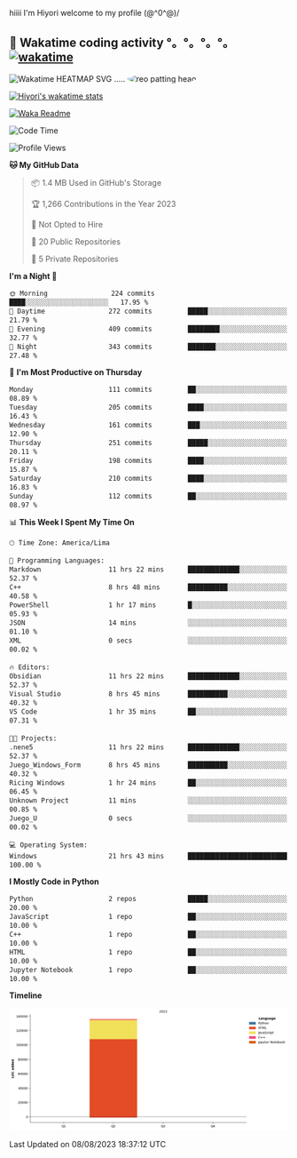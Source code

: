 hiiii I'm Hiyori welcome to my profile \(@^0^@)/

## 🦄 Wakatime coding activity °。°。°。°。[![wakatime](https://wakatime.com/badge/user/49dba2c5-26e1-43a7-9d07-e0f8613d1227.svg)](https://wakatime.com/@49dba2c5-26e1-43a7-9d07-e0f8613d1227) 
<img src="https://wakatime.com/share/@ziajoriii7/ef87015d-57e0-4afb-bb56-1a99a24ea312.svg" width="600" alt="Wakatime HEATMAP SVG"/> ..... <img src="https://i.postimg.cc/RFM2CQFY/reo-patting.webp" alt="reo patting head" width="200" style="border-radius: 50%;">

 [![Hiyori's wakatime stats](https://github-readme-stats.vercel.app/api/wakatime?username=ziajoriii7&theme=buefy&range=last_year&is_including_today=true&layout=compact&hide=markdown)](https://github.com/anuraghazra/github-readme-stats)
 

[![Waka Readme](https://github.com/hiyorijl/hiyorijl/actions/workflows/Waka%20Readme.yml/badge.svg)](https://github.com/hiyorijl/hiyorijl/actions/workflows/Waka%20Readme.yml)

<!--START_SECTION:waka-->
![Code Time](http://img.shields.io/badge/Code%20Time-278%20hrs-blue)

![Profile Views](http://img.shields.io/badge/Profile%20Views-1-blue)

**🐱 My GitHub Data** 

> 📦 1.4 MB Used in GitHub's Storage 
 > 
> 🏆 1,266 Contributions in the Year 2023
 > 
> 🚫 Not Opted to Hire
 > 
> 📜 20 Public Repositories 
 > 
> 🔑 5 Private Repositories 
 > 
**I'm a Night 🦉** 

```text
🌞 Morning                224 commits         ████░░░░░░░░░░░░░░░░░░░░░   17.95 % 
🌆 Daytime                272 commits         █████░░░░░░░░░░░░░░░░░░░░   21.79 % 
🌃 Evening                409 commits         ████████░░░░░░░░░░░░░░░░░   32.77 % 
🌙 Night                  343 commits         ███████░░░░░░░░░░░░░░░░░░   27.48 % 
```
📅 **I'm Most Productive on Thursday** 

```text
Monday                   111 commits         ██░░░░░░░░░░░░░░░░░░░░░░░   08.89 % 
Tuesday                  205 commits         ████░░░░░░░░░░░░░░░░░░░░░   16.43 % 
Wednesday                161 commits         ███░░░░░░░░░░░░░░░░░░░░░░   12.90 % 
Thursday                 251 commits         █████░░░░░░░░░░░░░░░░░░░░   20.11 % 
Friday                   198 commits         ████░░░░░░░░░░░░░░░░░░░░░   15.87 % 
Saturday                 210 commits         ████░░░░░░░░░░░░░░░░░░░░░   16.83 % 
Sunday                   112 commits         ██░░░░░░░░░░░░░░░░░░░░░░░   08.97 % 
```


📊 **This Week I Spent My Time On** 

```text
🕑︎ Time Zone: America/Lima

💬 Programming Languages: 
Markdown                 11 hrs 22 mins      █████████████░░░░░░░░░░░░   52.37 % 
C++                      8 hrs 48 mins       ██████████░░░░░░░░░░░░░░░   40.58 % 
PowerShell               1 hr 17 mins        █░░░░░░░░░░░░░░░░░░░░░░░░   05.93 % 
JSON                     14 mins             ░░░░░░░░░░░░░░░░░░░░░░░░░   01.10 % 
XML                      0 secs              ░░░░░░░░░░░░░░░░░░░░░░░░░   00.02 % 

🔥 Editors: 
Obsidian                 11 hrs 22 mins      █████████████░░░░░░░░░░░░   52.37 % 
Visual Studio            8 hrs 45 mins       ██████████░░░░░░░░░░░░░░░   40.32 % 
VS Code                  1 hr 35 mins        ██░░░░░░░░░░░░░░░░░░░░░░░   07.31 % 

🐱‍💻 Projects: 
.nene5                   11 hrs 22 mins      █████████████░░░░░░░░░░░░   52.37 % 
Juego_Windows_Form       8 hrs 45 mins       ██████████░░░░░░░░░░░░░░░   40.32 % 
Ricing Windows           1 hr 24 mins        ██░░░░░░░░░░░░░░░░░░░░░░░   06.45 % 
Unknown Project          11 mins             ░░░░░░░░░░░░░░░░░░░░░░░░░   00.85 % 
Juego_U                  0 secs              ░░░░░░░░░░░░░░░░░░░░░░░░░   00.02 % 

💻 Operating System: 
Windows                  21 hrs 43 mins      █████████████████████████   100.00 % 
```

**I Mostly Code in Python** 

```text
Python                   2 repos             █████░░░░░░░░░░░░░░░░░░░░   20.00 % 
JavaScript               1 repo              ██░░░░░░░░░░░░░░░░░░░░░░░   10.00 % 
C++                      1 repo              ██░░░░░░░░░░░░░░░░░░░░░░░   10.00 % 
HTML                     1 repo              ██░░░░░░░░░░░░░░░░░░░░░░░   10.00 % 
Jupyter Notebook         1 repo              ██░░░░░░░░░░░░░░░░░░░░░░░   10.00 % 
```



**Timeline**

![Lines of Code chart](https://raw.githubusercontent.com/hiyorijl/hiyorijl/main/assets/bar_graph.png)


 Last Updated on 08/08/2023 18:37:12 UTC
<!--END_SECTION:waka-->
